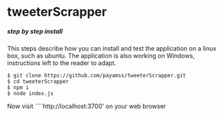 # tweeterScrapper
##### step by step install 

This steps describe how you can install and test the application  on a linux box, such as ubuntu.
The application is also working on Windows, instructions left to the reader to adapt.


    $ git clone https://github.com/payamss/tweeterScrapper.git
    $ cd tweeterScrapper
    $ npm i
    $ node index.js
    
Now visit  ````http://localhost:3700' on your web browser

